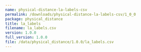 ```yaml
---
name: physical-distance-la-labels-csv
permalink: /downloads/physical-distance-la-labels-csv/1_0_0
package: physical_distance
title: la_labels
filename: la_labels.csv
version: 1.0.0
full_version: 1.0.0
file: /data/physical_distance/1.0.0/la_labels.csv
---
```

